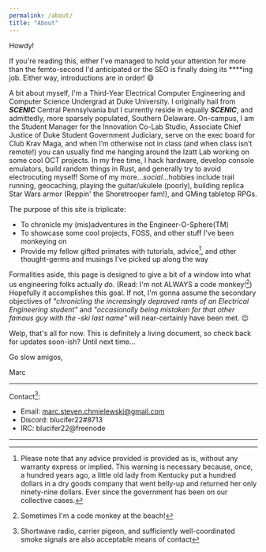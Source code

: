 ```yaml
---
permalink: /about/
title: "About"
---
```


Howdy!

If you're reading this, either I've managed to hold your attention for more than the femto-second I'd anticipated or the SEO is finally doing its \*\*\*\*ing job. Either way, introductions are in order! :smile:

A bit about myself, I'm a Third-Year Electrical Computer Engineering and Computer Science Undergrad at Duke University. I originally hail from ***SCENIC*** Central Pennsylvania but I currently reside in equally ***SCENIC***, and admittedly, more sparsely populated, Southern Delaware. On-campus, I am the Student Manager for the Innovation Co-Lab Studio, Associate Chief Justice of Duke Student Government Judiciary, serve on the exec board for Club Krav Maga, and when I’m otherwise not in class (and when class isn’t remote!) you can usually find me hanging around the Izatt Lab working on some cool OCT projects. In my free time, I hack hardware, develop console emulators, build random things in Rust, and generally try to avoid electrocuting myself! Some of my more...*social*...hobbies include trail running, geocaching, playing the guitar/ukulele (poorly), building replica Star Wars armor (Reppin' the Shoretrooper fam!), and GMing tabletop RPGs.

The purpose of this site is triplicate:

- To chronicle my (mis)adventures in the Engineer-O-Sphere(TM)
- To showcase some cool projects, FOSS, and other stuff I've been monkeying on
- Provide my fellow gifted primates with tutorials, advice[^1], and other thought-germs and musings I've picked up along the way

Formalities aside, this page is designed to give a bit of a window into what us engineering folks actually *do*. (Read: I'm not ALWAYS a code monkey![^2]) Hopefully it accomplishes this goal. If not, I'm gonna assume the secondary objectives of *"chronicling the increasingly depraved rants of an Electrical Engineering student"* and *"occasionally being mistaken for that other famous guy with the -ski last name"* will near-certainly have been met. :wink:

Welp, that's all for now. This is definitely a living document, so check back for updates soon-ish?
Until next time...

Go slow amigos,

Marc  

***

Contact[^3]:

- Email: <marc.steven.chmielewski@gmail.com>
- Discord: blucifer22#8713
- IRC: blucifer22@freenode

***

[^1]: Please note that any advice provided is provided as is, without any warranty express or implied. This warning is necessary because, once, a hundred years ago, a little old lady from Kentucky put a hundred dollars in a dry goods company that went belly-up and returned her only ninety-nine dollars. Ever since the government has been on our collective cases.

[^2]: Sometimes I'm a code monkey at the beach!

[^3]: Shortwave radio, carrier pigeon, and sufficiently well-coordinated smoke signals are also acceptable means of contact
